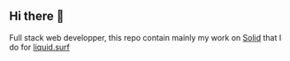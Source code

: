 ## Hi there 👋

Full stack web developper, this repo contain mainly my work on [Solid](https://solidproject.org) that I do for [liquid.surf](https://liquid.surf)

